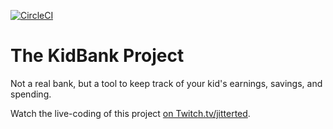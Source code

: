 [![CircleCI](https://circleci.com/gh/tedyoung/kid-bank.svg?style=svg)](https://circleci.com/gh/tedyoung/kid-bank)

# The KidBank Project

Not a real bank, but a tool to keep track of your kid's earnings, savings, and spending.

Watch the live-coding of this project [on Twitch.tv/jitterted](https://twitch.tv/jitterted).
